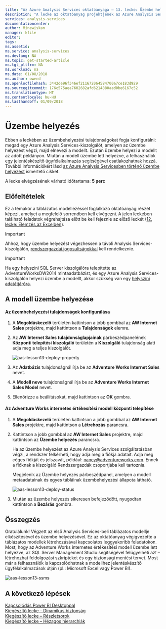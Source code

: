 ```yaml
---
title: "Az Azure Analysis Services oktatóanyaga – 13. lecke: Üzembe helyezés | Microsoft Docs"
description: "A lecke az oktatóanyag projektjének az Azure Analysis Services szolgáltatásban való üzembe helyezését ismerteti."
services: analysis-services
documentationcenter: 
author: Minewiskan
manager: kfile
editor: 
tags: 
ms.assetid: 
ms.service: analysis-services
ms.devlang: NA
ms.topic: get-started-article
ms.tgt_pltfrm: NA
ms.workload: na
ms.date: 01/08/2018
ms.author: owend
ms.openlocfilehash: 3442de96f346ef211672064584700a7ce183d929
ms.sourcegitcommit: 176c575aea7602682afd6214880aad0be6167c52
ms.translationtype: HT
ms.contentlocale: hu-HU
ms.lasthandoff: 01/09/2018
---
```

# <a name="deploy"></a>Üzembe helyezés

Ebben a leckében az üzembehelyezési tulajdonságokat fogja konfigurálni: megad egy Azure Analysis Services-kiszolgálót, amelyen az üzembe helyezést végzi, majd elnevezi a modellt. Ezután üzembe helyezi a modellt az adott példányon. Miután a modell üzembe lett helyezve, a felhasználók egy jelentéskészítő ügyfélalkalmazás segítségével csatlakozhatnak hozzá. További információkért lásd [az Azure Analysis Servicesben történő üzembe helyezést](https://docs.microsoft.com/azure/analysis-services/analysis-services-deploy) ismertető cikket.  
  
A lecke elvégzésének várható időtartama: **5 perc**  
  
## <a name="prerequisites"></a>Előfeltételek  
Ez a témakör a táblázatos modellezéssel foglalkozó oktatóanyag részét képezi, amelyet a megfelelő sorrendben kell elvégezni. A jelen leckében található feladatok végrehajtása előtt be kell fejeznie az előző leckét ([12. lecke: Elemzés az Excelben](../tutorials/aas-lesson-12-analyze-in-excel.md)).  

> [!IMPORTANT]  
> Ahhoz, hogy üzembe helyezést végezhessen a távoli Analysis Services-kiszolgálón, [rendszergazdai jogosultságokkal](../analysis-services-server-admins.md) kell rendelkeznie.  

> [!IMPORTANT]  
> Ha egy helyszíni SQL Server kiszolgálóra telepítette az AdventureWorksDW2014 mintaadatbázist, és egy Azure Analysis Services-kiszolgálón helyezi üzembe a modellt, akkor szükség van egy [helyszíni adatátjáróra](../analysis-services-gateway.md).
  
## <a name="deploy-the-model"></a>A modell üzembe helyezése  
  
#### <a name="to-configure-deployment-properties"></a>Az üzembehelyezési tulajdonságok konfigurálása  

  
1.  A **Megoldáskezelő** területén kattintson a jobb gombbal az **AW Internet Sales** projektre, majd kattintson a **Tulajdonságok** elemre.  
  
2.  Az **AW Internet Sales tulajdonságlapjainak** párbeszédpanelének **Központi telepítési kiszolgáló** területén a **Kiszolgáló** tulajdonság alatt adja meg a teljes kiszolgálót.  

    ![aas-lesson13-deploy-property](../tutorials/media/aas-lesson13-deploy-property.png)
  
3.  Az **Adatbázis** tulajdonságnál írja be az **Adventure Works Internet Sales** nevet.  
  
4.  A **Modell neve** tulajdonságnál írja be az **Adventure Works Internet Sales Model** nevet.  
  
5.  Ellenőrizze a beállításokat, majd kattintson az **OK** gombra.  
  
#### <a name="to-deploy-the-adventure-works-internet-sales"></a>Az Adventure Works internetes értékesítési modell központi telepítése
  
1.  A **Megoldáskezelő** területén kattintson a jobb gombbal az **AW Internet Sales** projektre, majd kattintson a **Létrehozás** parancsra.  

2.  Kattintson a jobb gombbal az **AW Internet Sales** projektre, majd kattintson az **Üzembe helyezés** parancsra.

    Ha az üzembe helyezést az Azure Analysis Services szolgáltatásban végzi, a rendszer felkérheti, hogy adja meg a fiókja adatait. Adja meg céges fiókját és jelszavát, például: nancy@adventureworks.com. Ennek a fióknak a kiszolgáló Rendszergazdák csoportjába kell tartoznia.
  
    Megjelenik az Üzembe helyezés párbeszédpanel, amelyen a modell metaadatainak és egyes tábláinak üzembehelyezési állapota látható.  
    
    ![aas-lesson13-deploy-status](../tutorials/media/aas-lesson13-deploy-status.png)
  
3. Miután az üzembe helyezés sikeresen befejeződött, nyugodtan kattintson a **Bezárás** gombra.  
  
## <a name="conclusion"></a>Összegzés  
Gratulálunk! Végzett az első Analysis Services-beli táblázatos modellje elkészítésével és üzembe helyezésével. Ez az oktatóanyag végigvezette a táblázatos modellek létrehozásával kapcsolatos leggyakoribb feladatokon. Most, hogy az Adventure Works internetes értékesítési modell üzembe lett helyezve, az SQL Server Management Studio segítségével felügyelheti azt – létrehozhat feldolgozási szkripteket és egy biztonsági mentési tervet. Most már a felhasználók is kapcsolódhatnak a modellhez jelentéskészítő ügyfélalkalmazások útján (pl.: Microsoft Excel vagy Power BI).  

![aas-lesson13-ssms](../tutorials/media/aas-lesson13-ssms.png)
  
  
  
## <a name="whats-next"></a>A következő lépések
[Kapcsolódás Power BI Desktoppal](../analysis-services-connect-pbi.md)   
[Kiegészítő lecke – Dinamikus biztonság](../tutorials/aas-supplemental-lesson-dynamic-security.md)   
[Kiegészítő lecke – Részletsorok](../tutorials/aas-supplemental-lesson-detail-rows.md)   
[Kiegészítő lecke – Hézagos hierarchiák](../tutorials/aas-supplemental-lesson-ragged-hierarchies.md)   
